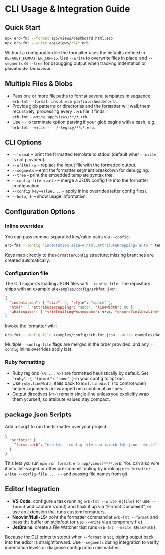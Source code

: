 # CLI Usage & Integration Guide

## Quick Start
```bash
npx erb-fmt --format app/views/dashboard.html.erb
npx erb-fmt --write app/views/**/*.erb
```
Without a configuration file the formatter uses the defaults defined in `DEFAULT_FORMATTER_CONFIG`. Use `--write` to overwrite files in place, and `--segments` or `--tree` for debugging output when tracking indentation or placeholder behaviour.

## Multiple Files & Globs
- Pass one or more file paths to format several templates in sequence:  
  `erb-fmt --format layout.erb partials/header.erb`.
- Provide glob patterns or directories and the formatter will walk them
  recursively, processing every `.erb` file it finds:  
  `erb-fmt --write app/views/**/*.erb`.
- Use `--` to terminate option parsing if your glob begins with a dash, e.g.
  `erb-fmt --write -- ./-legacy/**/*.erb`.

## CLI Options
- `--format` – print the formatted template to stdout (default when `--write` is not provided).
- `--write` / `-w` – replace the input file with the formatted output.
- `--segments` – emit the formatter segment breakdown for debugging.
- `--tree` – print the embedded template syntax tree.
- `--config-file <path>` – merge a JSON config file into the formatter configuration.
- `--config key=value,...` – apply inline overrides (after config files).
- `--help`, `-h` – show usage information.

## Configuration Options
### Inline overrides
You can pass comma-separated key/value pairs via `--config`:
```bash
erb-fmt --config "indentation.size=4,html.attributeWrapping='auto'" template.erb
```
Keys map directly to the `FormatterConfig` structure; missing branches are created automatically.

### Configuration file
The CLI supports loading JSON files with `--config-file`. The repository ships with an example at `examples/config/erbfmt.json`:
```json
{
  "indentation": { "size": 4, "style": "space" },
  "html": { "attributeWrapping": "auto", "lineWidth": 80 },
  "whitespace": { "trimTrailingWhitespace": true, "ensureFinalNewline": true }
}
```
Invoke the formatter with:
```bash
erb-fmt --config-file examples/config/erb-fmt.json --write examples/dashboard-unformatted.erb
```
Multiple `--config-file` flags are merged in the order provided, and any `--config` inline overrides apply last.

### Ruby formatting
- Ruby regions (`<% ... %>`) are formatted heuristically by default. Set
  `"ruby": { "format": "none" }` in your config to opt out.
- Use `ruby.lineWidth` (falls back to `html.lineWidth`) to control when helper
  arguments are wrapped onto continuation lines.
- Output directives (`<%=`) remain single-line unless you explicitly wrap them
  yourself, so attribute values stay compact.

## package.json Scripts
Add a script to run the formatter over your project:
```json
{
  "scripts": {
    "format:erb": "erb-fmt --config-file config/erb-fmt.json --write"
  }
}
```
This lets you run `npm run format:erb app/views/**/*.erb`. You can also wire it into lint-staged or other pre-commit tooling by invoking `erb-formatter --write --config-file ... --` and passing file names from git.

## Editor Integration
- **VS Code:** configure a task running `erb-fmt --write ${file}` (or use `--format` and capture stdout) and hook it up via “Format Document”, or use an extension that runs custom formatters.
- **Neovim/Null-LS:** point the formatter command at `erb-fmt --format` and pass the buffer on stdin/out (or use `--write` via a temporary file).
- **JetBrains:** create a File Watcher that runs `erb-fmt --write $FilePath$`.

Because the CLI prints to stdout when `--format` is set, piping output back into the editor is straightforward. Use `--segments` during integration to verify indentation levels or diagnose configuration mismatches.
